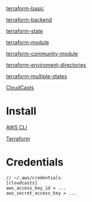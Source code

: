 [terraform-basic](./terraform-basic/readme.md)

[terraform-backend](./terraform-backend/readme.md)

[terraform-state](./terraform-state/readme.md)

[terraform-module](./terraform-module/readme.md)

[terraform-community-module](./terraform-community-module/readme.md)

[terraform-enviroment-directories](./terraform-enviroment-directories/readme.md)

[terraform-multiple-states](./terraform-multiple-states/readme.md)

[CloudCasts](https://cloudcasts.io/course/terraform)

# Install

[AWS CLI](https://docs.aws.amazon.com/cli/latest/userguide/getting-started-install.html)

[Terraform](https://developer.hashicorp.com/terraform/downloads)

# Credentials

```
// ~/.aws/credentials
[cloudcasts]
aws_access_key_id = ...
aws_secret_access_key = ...
```
